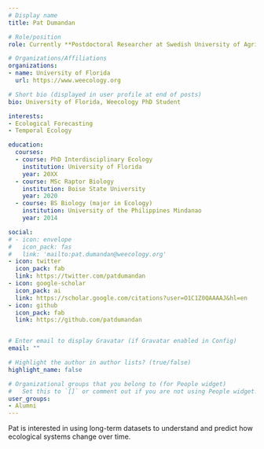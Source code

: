 ```yaml
---
# Display name
title: Pat Dumandan

# Role/position
role: Currently **Postdoctoral Researcher at Swedish University of Agricultural Sciences**. Weecology PhD

# Organizations/Affiliations
organizations:
- name: University of Florida
  url: https://www.weecology.org

# Short bio (displayed in user profile at end of posts)
bio: University of Florida, Weecology PhD Student

interests:
- Ecological Forecasting
- Temporal Ecology

education:
  courses:
  - course: PhD Interdisciplinary Ecology
    institution: University of Florida
    year: 20XX
  - course: MSc Raptor Biology
    institution: Boise State University
    year: 2020
  - course: BS Biology (major in Ecology)
    institution: University of the Philippines Mindanao
    year: 2014

social:
# - icon: envelope
#   icon_pack: fas
#   link: 'mailto:pat.dumandan@weecology.org'
- icon: twitter
  icon_pack: fab
  link: https://twitter.com/patdumandan
- icon: google-scholar
  icon_pack: ai
  link: https://scholar.google.com/citations?user=O1C1Z0QAAAAJ&hl=en
- icon: github
  icon_pack: fab
  link: https://github.com/patdumandan


# Enter email to display Gravatar (if Gravatar enabled in Config)
email: ""

# Highlight the author in author lists? (true/false)
highlight_name: false

# Organizational groups that you belong to (for People widget)
#   Set this to `[]` or comment out if you are not using People widget.
user_groups:
- Alumni
---
```


Pat is interested in using long-term datasets to understand and predict how ecological systems change over time.
